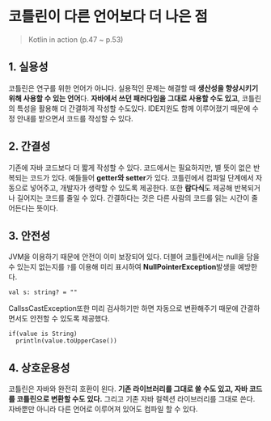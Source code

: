 # 코틀린이 다른 언어보다 더 나은 점

> Kotlin in action (p.47 ~ p.53)

## 1. 실용성
코틀린은 연구를 위한 언어가 아니다. 실용적인 문제는 해결할 때 **생산성을 향상시키기 위해 사용할 수 있는 언어**다.
**자바에서 쓰던 패러다임을 그대로 사용할 수도 있고**, 코틀린의 특성을 활용해 더 간결하게 작성할 수도있다.
IDE지원도 함께 이루어졌기 때문에 수정 안내를 받으면서 코드를 작성할 수 있다.

## 2. 간결성
기존에 자바 코드보다 더 짧게 작성할 수 있다. 코드에서는 필요하지만, 별 뜻이 없은 반복되는 코드가 있다. 예들들어 **getter와 setter**가 있다. 코틀린에서 컴파일 단계에서 자동으로 넣어주고, 개발자가 생략할 수 있도록 제공한다. 또한 **람다식**도 제공해 반복되거나 길어지는 코드를 줄일 수 있다.
간결하다는 것은 다른 사람의 코드를 읽는 시간이 줄어든다는 뜻이다. 

## 3. 안전성
JVM을 이용하기 때문에 안전이 이미 보장되어 있다. 더블어 코틀린에서는 null을 담을 수 있는지 없는지를 `?`를 이용해 미리 표시하여 **NullPointerException**발생을 예방한다.
```
val s: string? = ""
```

CallssCastException또한 미리 검사하기만 하면 자동으로 변환해주기 때문에 간결하면서도 안전할 수 있도록 제공했다.

```
if(value is String)
  println(value.toUpperCase())
```

## 4. 상호운용성
코틀린은 자바와 완전히 호환이 왼다. **기존 라이브러리를 그대로 쓸 수도 있고, 자바 코드를 코틀린으로 변환할 수도 있다.** 그리고 기존 자바 컬렉션 라이브러리를 그대로 쓴다.
자바뿐만 아니라 다른 언어로 이루어져 있어도 컴파일 할 수 있다.
